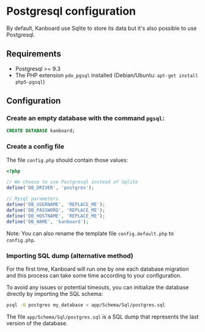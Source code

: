 Postgresql configuration
========================

By default, Kanboard use Sqlite to store its data but it's also possible to use Postgresql.

Requirements
------------

- Postgresql >= 9.3
- The PHP extension `pdo_pgsql` installed (Debian/Ubuntu: `apt-get install php5-pgsql`)

Configuration
-------------

### Create an empty database with the command `pgsql`:

```sql
CREATE DATABASE kanboard;
```

### Create a config file

The file `config.php` should contain those values:

```php
<?php

// We choose to use Postgresql instead of Sqlite
define('DB_DRIVER', 'postgres');

// Mysql parameters
define('DB_USERNAME', 'REPLACE_ME');
define('DB_PASSWORD', 'REPLACE_ME');
define('DB_HOSTNAME', 'REPLACE_ME');
define('DB_NAME', 'kanboard');
```

Note: You can also rename the template file `config.default.php` to `config.php`.

### Importing SQL dump (alternative method)

For the first time, Kanboard will run one by one each database migration and this process can take some time according to your configuration.

To avoid any issues or potential timeouts, you can initialize the database directly by importing the SQL schema:

```bash
psql -U postgres my_database < app/Schema/Sql/postgres.sql
```

The file `app/Schema/Sql/postgres.sql` is a SQL dump that represents the last version of the database.
